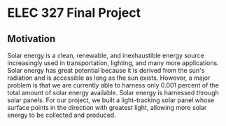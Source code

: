# ELEC 327 Final Project

## Motivation
Solar energy is a clean, renewable, and inexhaustible energy source increasingly used in transportation, lighting, and many more applications. Solar energy has great potential because it is derived from the sun's radiation and is accessible as long as the sun exists. However, a major problem is that we are currently able to harness only 0.001 percent of the total amount of solar energy available. Solar energy is harnessed through solar panels. For our project, we built a light-tracking solar panel whose surface points in the direction with greatest light, allowing more solar energy to be collected and produced.
